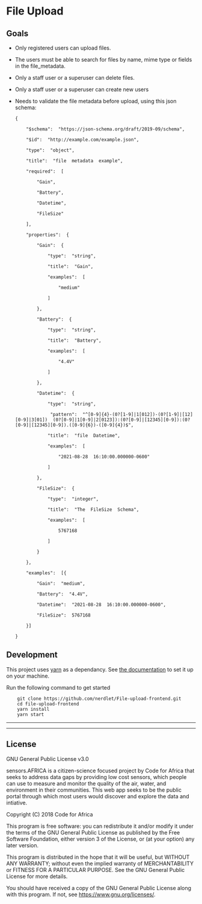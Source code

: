 # File Upload

## Goals

 -  Only  registered  users  can  upload  files.
 -  The  users  must  be  able  to  search  for  files  by  name,  mime  type  or  fields  in  the  file_metadata.
 -  Only  a  staff  user  or  a  superuser  can  delete  files.
 -  Only  a  staff  user  or  a  superuser  can  create  new  users
 -  Needs  to  validate  the  file  metadata  before  upload,  using  this  json  schema:


        {

	        "$schema":  "https://json-schema.org/draft/2019-09/schema",

	        "$id":  "http://example.com/example.json",

	        "type":  "object",

	        "title":  "file  metadata  example",

	        "required":  [

	            "Gain",

	            "Battery",

	            "Datetime",

	            "FileSize"

	        ],

	        "properties":  {

	            "Gain":  {

	                "type":  "string",

	                "title":  "Gain",

	                "examples":  [

	                    "medium"

	                ]

	            },

	            "Battery":  {

	                "type":  "string",

	                "title":  "Battery",

	                "examples":  [

	                    "4.4V"

	                ]

	            },

	            "Datetime":  {

	                "type":  "string",

	                 "pattern":  "^[0-9]{4}-(0?[1-9]|1[012])-(0?[1-9]|[12][0-9]|3[01])  (0?[0-9]|1[0-9]|2[0123]):(0?[0-9]|[12345][0-9]):(0?[0-9]|[12345][0-9]).([0-9]{6})-([0-9]{4})$",

	                "title":  "file  Datetime",

	                "examples":  [

	                    "2021-08-28  16:10:00.000000-0600"

	                ]

	            },

	            "FileSize":  {

	                "type":  "integer",

	                "title":  "The  FileSize  Schema",

	                "examples":  [

	                    5767168

	                ]

	            }

	        },

	        "examples":  [{

	            "Gain":  "medium",

	            "Battery":  "4.4V",

	            "Datetime":  "2021-08-28  16:10:00.000000-0600",

	            "FileSize":  5767168

	        }]

	    }


## Development

This project uses [yarn](https://yarnpkg.com/lang/en/) as a dependancy. See [the documentation](https://yarnpkg.com/lang/en/) to set it up on your machine.

Run the following command to get started

```shell
    git clone https://github.com/nerdlet/File-upload-frontend.git
    cd file-upload-frontend
    yarn install
    yarn start
```
---

---

## License

GNU General Public License v3.0

sensors.AFRICA is a citizen-science focused project by Code for Africa that seeks to address data gaps by providing low cost sensors, which people can use to measure and monitor the quality of the air, water, and environment in their communities. This web app seeks to be the public portal through which most users would discover and explore the data and intiative.

Copyright (C) 2018 Code for Africa

This program is free software: you can redistribute it and/or modify
it under the terms of the GNU General Public License as published by
the Free Software Foundation, either version 3 of the License, or
(at your option) any later version.

This program is distributed in the hope that it will be useful,
but WITHOUT ANY WARRANTY; without even the implied warranty of
MERCHANTABILITY or FITNESS FOR A PARTICULAR PURPOSE. See the
GNU General Public License for more details.

You should have received a copy of the GNU General Public License
along with this program. If not, see <https://www.gnu.org/licenses/>.
